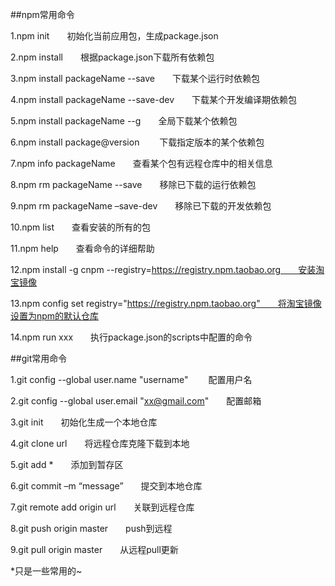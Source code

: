 ##npm常用命令

1.npm init　　初始化当前应用包，生成package.json

2.npm install　　根据package.json下载所有依赖包

3.npm install packageName --save　　下载某个运行时依赖包

4.npm install packageName --save-dev　　下载某个开发编译期依赖包

5.npm install packageName --g　　全局下载某个依赖包

6.npm install package@version 　　下载指定版本的某个依赖包

7.npm info packageName　　查看某个包有远程仓库中的相关信息

8.npm rm packageName --save　　移除已下载的运行依赖包

9.npm rm packageName –save-dev　　移除已下载的开发依赖包

10.npm list　　查看安装的所有的包

11.npm help　　查看命令的详细帮助

12.npm install -g cnpm --registry=https://registry.npm.taobao.org　　安装淘宝镜像

13.npm config set registry="https://registry.npm.taobao.org"　　将淘宝镜像设置为npm的默认仓库

14.npm run xxx　　执行package.json的scripts中配置的命令

 

 

##git常用命令

1.git config --global user.name "username" 　　配置用户名

2.git config --global user.email "xx@gmail.com"　　配置邮箱

3.git init　　初始化生成一个本地仓库

4.git clone url　　将远程仓库克隆下载到本地

5.git add *　　添加到暂存区

6.git commit –m “message”　　提交到本地仓库

7.git remote add origin url　　关联到远程仓库

8.git push origin master　　push到远程

9.git pull origin master　　从远程pull更新

 

*只是一些常用的~
